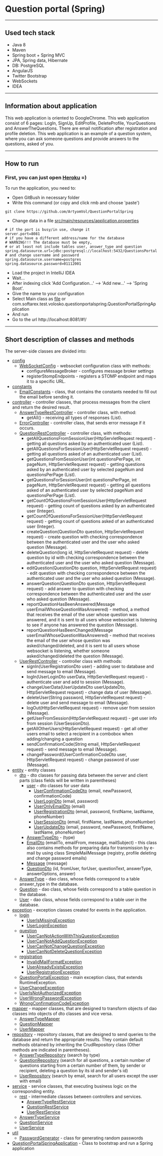 # Question portal (Spring)

___

## Used tech stack

* Java 8
* Maven
* Spring boot + Spring MVC
* JPA, Spring data, Hibernate
* DB: PostgreSQL
* AngularJS
* Twitter Bootstrap
* WebSockets
* IDEA

---

## Information about application

This web application is oriented to GoogleChrome. This web application consist of 6 pages: LogIn, SignUp, EditProfile,
DeleteProfile, YourQuestions and AnswerTheQuestions. There are email notification after registration and profile
deletion. This web application is an example of a question system, where you can ask someone questions and provide
answers to the questions, asked of you.

___

## How to run

### First, you can just open [Heroku](https://question-portal-spring.herokuapp.com/) =)

To run the application, you need to:

* Open GitBush in necessary folder
* Write this command (or copy and click rmb and choose 'paste')

```
git clone https://github.com/ArtyomVol/QuestionPortalSpring
```

* Change data in a
  file [src/main/resources/application.properties](src/main/resources/application.properties)

```properties
# if the port is busy/in use, change it
server.port=8081
# if you have a different address/name for the database
# WARNING!!! The database must be empty, 
# or at least not include tables user, answer_type and question
spring.datasource.url=jdbc:postgresql://localhost:5432/QuestionsPortal
# and change username and password
spring.datasource.username=postgres
spring.datasource.password=01112001
```

* Load the project in IntelliJ IDEA
* Wait...
* After indexing click 'Add Configuration...' --> 'Add new...' --> 'Spring Boot'.
* Give the name to your configuration
* Select Main class
  as [file](src/main/java/com/softarex/test/volosko/questionportalspring/QuestionPortalSpringApplication.java)
  or com.softarex.test.volosko.questionportalspring.QuestionPortalSpringApplication
* And run
* Go to the url http://localhost:8081/#!/

___

## Short description of classes and methods

The server-side classes are divided into:

* [config](src/main/java/com/softarex/test/volosko/questionportalspring/config)
    * [WebSocketConfig](src/main/java/com/softarex/test/volosko/questionportalspring/config/WebSocketConfig.java) - 
websocket configuration class with methods:
        * configureMessageBroker - configures message broker settings
        * registerStompEndpoints - registers a STOMP endpoint and maps it to a specific URL.
* [constants](src/main/java/com/softarex/test/volosko/questionportalspring/constants)
    * [EmailConstants](src/main/java/com/softarex/test/volosko/questionportalspring/constants/EmailConstants.java) - 
class, that contains the constants needed to fill out the email before sending it.
* [controller](src/main/java/com/softarex/test/volosko/questionportalspring/controller) - controller classes, that 
process messages from the client and return the desired result.
    * [AnswerTypeRestController](src/main/java/com/softarex/test/volosko/questionportalspring/controller/AnswerTypeRestController.java) - 
controller class, with method:
        * getAll() - receiving all types of responses (List<AnswerTypeDto>).
    * [ErrorController](src/main/java/com/softarex/test/volosko/questionportalspring/controller/ErrorController.java) - 
controller class, that sends error message if it occurs.
    * [QuestionRestController](src/main/java/com/softarex/test/volosko/questionportalspring/controller/QuestionRestController.java) - 
controller class, with methods:
        * getAllQuestionsFromSessionUser(HttpServletRequest request) - getting all questions asked by an authenticated
          user
          (List<QuestionDto>).
        * getAllQuestionsForSessionUser(HttpServletRequest request) - getting all questions asked of an authenticated
          user (List<QuestionDto>).
        * getQuestionsFromSessionUser(int questionsPerPage, int pageNum, HttpServletRequest request) - getting questions
          asked by an authenticated user by selected pageNum and questionsPerPage (List<QuestionDto>).
        * getQuestionsForSessionUser(int questionsPerPage, int pageNum, HttpServletRequest request) - getting all
          questions asked of an authenticated user by selected pageNum and questionsPerPage (List<QuestionDto>).
        * getCountOfQuestionsFromSessionUser(HttpServletRequest request) - getting count of questions asked by an
          authenticated user (Integer).
        * getCountOfQuestionsForSessionUser(HttpServletRequest request) - getting count of questions asked of an
          authenticated user (Integer).
        * createQuestion(QuestionDto question, HttpServletRequest request) - create question with checking
          correspondence between the authenticated user and the user who asked question (Message).
        * deleteQuestion(long id, HttpServletRequest request) - delete question by id with checking correspondence
          between the authenticated user and the user who asked question (Message).
        * editQuestion(QuestionDto question, HttpServletRequest request) - edit question with checking correspondence
          between the authenticated user and the user who asked question (Message).
        * answerQuestion(QuestionDto question, HttpServletRequest request) - add answer to question with checking
          correspondence between the authenticated user and the user who asked question (Message).
        * reportQuestionHasBeenAnswered(Message userEmailWhoseQuestionWasAnswered) - method, a method that receives the
          email of the user whose question was answered, and it is sent to all users whose websocket is listening to see
          if anyone has answered the question (Message).
        * reportQuestionHasBeenChanged(Message userEmailWhoseQuestionWasAnswered) - method that receives the email of
          the user whose question was asked/changed/deleted, and it is sent to all users whose websocket is listening,
          whether someone asked/changed/deleted the question (Message).
    * [UserRestController](src/main/java/com/softarex/test/volosko/questionportalspring/controller/UserRestController.java) - 
controller class with methods:
        * signIn(UserRegistrationDto user) - adding user to database and send message to email (Message).
        * logIn(UserLoginDto userData, HttpServletRequest request) - authenticate user and add to session (Message).
        * changeUserData(UserUpdateDto userUpdateDto, HttpServletRequest request) - change data of user (Message).
        * deleteUser(String password, HttpServletRequest request) - delete user and send message to email (Message).
        * logOut(HttpServletRequest request) - remove user from session (Message).
        * getUserFromSession(HttpServletRequest request) - get user info from session (UserSessionDto).
        * getAllOtherUsers(HttpServletRequest request) - get all other users email to select a recipient in a combobox
          when adding/changing a question
        * sendConfirmationCode(String email, HttpServletRequest request) - send message to email (Message).
        * changePassword(UserConfirmationCodeDto user, HttpServletRequest request) - change password of user
          (Message).
* [entity](src/main/java/com/softarex/test/volosko/questionportalspring/entity) - entity classes
    * [dto](src/main/java/com/softarex/test/volosko/questionportalspring/entity/dto) - dto classes for passing data 
between the server and client parts (class fields will be written in
      parentheses)
        * [user](src/main/java/com/softarex/test/volosko/questionportalspring/entity/dto/user) - dto classes for user 
    data
            * [UserConfirmationCodeDto](src/main/java/com/softarex/test/volosko/questionportalspring/entity/dto/user/UserConfirmationCodeDto.java)
        (email, newPassword, confirmationCode)
            * [UserLoginDto](src/main/java/com/softarex/test/volosko/questionportalspring/entity/dto/user/UserLoginDto.java) 
        (email, password)
            * [UserOnlyEmailDto](src/main/java/com/softarex/test/volosko/questionportalspring/entity/dto/user/UserOnlyEmailDto.java) 
        (email)
            * [UserRegistrationDto](src/main/java/com/softarex/test/volosko/questionportalspring/entity/dto/user/UserRegistrationDto.java) 
        (email, password, firstName, lastName, phoneNumber)
            * [UserSessionDto](src/main/java/com/softarex/test/volosko/questionportalspring/entity/dto/user/UserSessionDto.java)
        (email, firstName, lastName, phoneNumber)
            * [UserUpdateDto](src/main/java/com/softarex/test/volosko/questionportalspring/entity/dto/user/UserUpdateDto.java)
        (email, password, newPassword, firstName, lastName, phoneNumber)
        * [AnswerTypeDto](src/main/java/com/softarex/test/volosko/questionportalspring/entity/dto/AnswerTypeDto.java) - 
(type)
        * [EmailDto](src/main/java/com/softarex/test/volosko/questionportalspring/entity/dto/EmailDto.java) (emailTo, 
    emailFrom, message, mailSubject) - this class also contains methods for preparing data for transmission by e-mail 
    by using class SimpleMailMessage (registry, profile deleting and change password emails)
        * [Message](src/main/java/com/softarex/test/volosko/questionportalspring/entity/dto/Message.java) (message)
        * [QuestionDto](src/main/java/com/softarex/test/volosko/questionportalspring/entity/dto/QuestionDto.java) (id, 
    fromUser, forUser, questionText, answerType, answerOptions, answer)
    * [AnswerType](src/main/java/com/softarex/test/volosko/questionportalspring/entity/AnswerType.java) - dao class, 
whose fields correspond to a table answer_type in the database.
    * [Question](src/main/java/com/softarex/test/volosko/questionportalspring/entity/Question.java) - dao class, whose 
fields correspond to a table question in the database.
    * [User](src/main/java/com/softarex/test/volosko/questionportalspring/entity/User.java) - dao class, whose fields
correspond to a table user in the database.
* [exception](src/main/java/com/softarex/test/volosko/questionportalspring/exception) - exception classes created for 
events in the application.
    * [login](src/main/java/com/softarex/test/volosko/questionportalspring/exception/login)
        * [UserIsMissingException](src/main/java/com/softarex/test/volosko/questionportalspring/exception/login/UserIsMissingException.java)
        * [UserLoginException](src/main/java/com/softarex/test/volosko/questionportalspring/exception/login/UserLoginException.java)
    * [question](src/main/java/com/softarex/test/volosko/questionportalspring/exception/question)
        * [UserCanNotActionWithThisQuestionException](src/main/java/com/softarex/test/volosko/questionportalspring/exception/question/UserCanNotActionWithThisQuestionException.java)
        * [UserCanNotAddQuestionException](src/main/java/com/softarex/test/volosko/questionportalspring/exception/question/UserCanNotAddQuestionException.java)
        * [UserCanNotChangeQuestionException](src/main/java/com/softarex/test/volosko/questionportalspring/exception/question/UserCanNotChangeQuestionException.java)
        * [UserCanNotDeleteQuestionException](src/main/java/com/softarex/test/volosko/questionportalspring/exception/question/UserCanNotDeleteQuestionException.java)
    * [registration](src/main/java/com/softarex/test/volosko/questionportalspring/exception/registration)
        * [InvalidMailFormatException](src/main/java/com/softarex/test/volosko/questionportalspring/exception/registration/InvalidMailFormatException.java)
        * [UserAlreadyExistsException](src/main/java/com/softarex/test/volosko/questionportalspring/exception/registration/UserAlreadyExistsException.java)
        * [UserRegistrationException](src/main/java/com/softarex/test/volosko/questionportalspring/exception/registration/UserRegistrationException.java)
    * [QuestionPortalException](src/main/java/com/softarex/test/volosko/questionportalspring/exception/QuestionPortalException.java) - 
main exception class, that extends RuntimeException.
    * [UserChangeException](src/main/java/com/softarex/test/volosko/questionportalspring/exception/UserChangeException.java)
    * [UserIsNotAuthorizedException](src/main/java/com/softarex/test/volosko/questionportalspring/exception/UserIsNotAuthorizedException.java)
    * [UserWrongPasswordException](src/main/java/com/softarex/test/volosko/questionportalspring/exception/UserWrongPasswordException.java)
    * [WrongConfirmationCodeException](src/main/java/com/softarex/test/volosko/questionportalspring/exception/WrongConfirmationCodeException.java)
* [mapper](src/main/java/com/softarex/test/volosko/questionportalspring/mapper) - mapper classes, that are designed to 
transform objects of dao classes into objects of dto classes and vice versa.
    * [AnswerTypeMapper](src/main/java/com/softarex/test/volosko/questionportalspring/mapper/AnswerTypeMapper.java)
    * [QuestionMapper](src/main/java/com/softarex/test/volosko/questionportalspring/mapper/QuestionMapper.java)
    * [UserMapper](src/main/java/com/softarex/test/volosko/questionportalspring/mapper/UserMapper.java)
* [repository](src/main/java/com/softarex/test/volosko/questionportalspring/repository) - repository classes, that are 
designed to send queries to the database and return the appropriate results. They contain default methods obtained by 
inheriting the CrudRepository class (Other methods are indicated in parentheses).
    * [AnswerTypeRepository](src/main/java/com/softarex/test/volosko/questionportalspring/repository/AnswerTypeRepository.java) 
(search by type)
    * [QuestionRepository](src/main/java/com/softarex/test/volosko/questionportalspring/repository/QuestionRepository.java) 
(search for all questions, a certain number of questions starting from a certain number of them, by sender or recipient,
deleting a question by its id and sender's id)
    * [UserRepository](src/main/java/com/softarex/test/volosko/questionportalspring/repository/UserRepository.java) 
(search by email, search for all users except the user with email)
* [service](src/main/java/com/softarex/test/volosko/questionportalspring/service) - service classes, that executing 
business logic on the corresponding entity.
    * [rest](src/main/java/com/softarex/test/volosko/questionportalspring/service/rest) - intermediate classes between
controllers and services.
        * [AnswerTypeRestService](src/main/java/com/softarex/test/volosko/questionportalspring/service/rest/AnswerTypeRestService.java)
        * [QuestionRestService](src/main/java/com/softarex/test/volosko/questionportalspring/service/rest/QuestionRestService.java)
        * [UserRestService](src/main/java/com/softarex/test/volosko/questionportalspring/service/rest/UserRestService.java)
    * [AnswerTypeService](src/main/java/com/softarex/test/volosko/questionportalspring/service/AnswerTypeService.java)
    * [QuestionService](src/main/java/com/softarex/test/volosko/questionportalspring/service/QuestionService.java)
    * [UserService](src/main/java/com/softarex/test/volosko/questionportalspring/service/UserService.java)
* [util](src/main/java/com/softarex/test/volosko/questionportalspring/util)
    * [PasswordGenerator](src/main/java/com/softarex/test/volosko/questionportalspring/util/PasswordGenerator.java) - 
class for generating random passwords
* [QuestionPortalSpringApplication](src/main/java/com/softarex/test/volosko/questionportalspring/QuestionPortalSpringApplication.java) -
Class to bootstrap and run a Spring application
